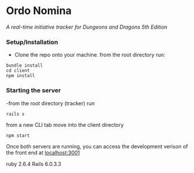# Ordo Nomina

_A real-time initiative tracker for Dungeons and Dragons 5th Edition_

### Setup/Installation
- Clone the repo onto your machine. from the root directory run:

```
bundle install
cd client
npm install
```
### Starting the server

-from the root directory (tracker) run 

```
rails s 
```

from a new CLI tab move into the client directory

```
npm start
```

Once both servers are running, you can access the development verison of the front end at <localhost:3001>

ruby 2.6.4
Rails 6.0.3.3